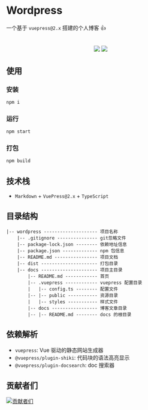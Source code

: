 # Wordpress

一个基于 `vuepress@2.x` 搭建的个人博客 👍

<h2 align="center">
    <a href="http://wordpress.biaov.cn/"><img src="https://img.shields.io/badge/npm-2.4.0-blue" /></a>
    <a href="https://github.com/biaov/wordpress/blob/main/LICENSE"><img src="https://img.shields.io/github/license/biaov/wordpress.svg" /></a>
</h2>

## 使用

### 安装

```sh
npm i
```

### 运行

```sh
npm start
```

### 打包

```sh
npm build
```

## 技术栈

- `Markdown` + `VuePress@2.x` + `TypeScript`

## 目录结构

```MD
|-- wordpress -------------------- 项目名称
    |-- .gitignore --------------- git忽略文件
    |-- package-lock.json -------- 依赖地址信息
    |-- package.json ------------- npm 包信息
    |-- README.md ---------------- 项目文档
    |-- dist --------------------- 打包目录
    |-- docs --------------------- 项目主目录
        |-- README.md ------------ 首页
        |-- .vuepress ------------ vuepress 配置目录
        |   |-- config.ts -------- 配置文件
        |-- |-- public ----------- 资源目录
        |   |-- styles ----------- 样式文件
        |-- docs ----------------- 博客文章目录
        |-- |-- README.md -------- docs 的根目录
```

## 依赖解析

- `vuepress`: Vue 驱动的静态网站生成器
- `@vuepress/plugin-shiki`: 代码块的语法高亮显示
- `@vuepress/plugin-docsearch`: doc 搜索器

## 贡献者们

[![贡献者们](https://contrib.rocks/image?repo=biaov/wordpress)](https://github.com/biaov/wordpress/graphs/contributors)
